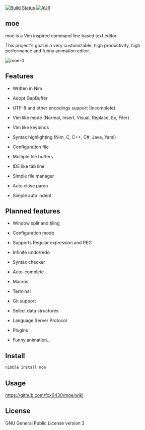 [![Build Status](https://travis-ci.org/fox0430/moe.svg?branch=master)](https://travis-ci.org/fox0430/moe)
[![AUR](https://img.shields.io/aur/license/yaourt.svg)](https://github.com/fox0430/moe/blob/master/README.md)

## moe

moe is a Vim inspired command line based text editor.
 
This project's goal is a very customizable, high productivity, high performance and funny animation editor.

![moe-0](https://user-images.githubusercontent.com/15966436/55457563-4735d600-5625-11e9-9b44-fef8f2e90a69.png)

## Features

- Written in Nim  

- Adopt GapBuffer  

- UTF-8 and other encodings support (Incomplete)

- Vim like mode (Normal, Insert, Visual, Replace, Ex, Filer)

- Vim like keybinds

- Syntax highlighting (Nim, C, C++, C#, Java, Yaml)

- Configuration file

- Multiple file buffers

- IDE like tab line

- Simple file manager

- Auto close paren  

- Simple auto indent  

## Planned features

- Window split and tiling  

- Configuration mode

- Supports Regular expression and PEG

- Infinite undo/redo

- Syntax checker  

- Auto-complete

- Macros

- Terminal

- Git support

- Select data structures

- Language Server Protocol

- Plugins

- Funny animation...

## Install

```sh
nimble install moe
```

## Usage
https://github.com/fox0430/moe/wiki  

## License

GNU General Public License version 3
